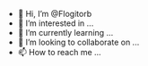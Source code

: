 - 👋 Hi, I’m @Flogitorb
- 👀 I’m interested in ...
- 🌱 I’m currently learning ...
- 💞️ I’m looking to collaborate on ...
- 📫 How to reach me ...

<!---
Flogitorb/Flogitorb is a ✨ special ✨ repository because its `README.md` (this file) appears on your GitHub profile.
You can click the Preview link to take a look at your changes.
--->
